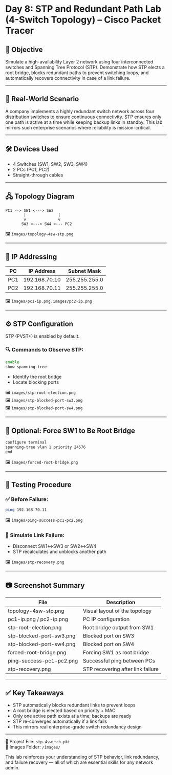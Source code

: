 # Day 8: STP and Redundant Path Lab (4-Switch Topology) – Cisco Packet Tracer

## 🧠 Objective

Simulate a high-availability Layer 2 network using four interconnected switches and Spanning Tree Protocol (STP). Demonstrate how STP elects a root bridge, blocks redundant paths to prevent switching loops, and automatically recovers connectivity in case of a link failure.

---

## 🏢 Real-World Scenario

A company implements a highly redundant switch network across four distribution switches to ensure continuous connectivity. STP ensures only one path is active at a time while keeping backup links in standby. This lab mirrors such enterprise scenarios where reliability is mission-critical.

---

## 🛠️ Devices Used

- 4 Switches (SW1, SW2, SW3, SW4)
- 2 PCs (PC1, PC2)
- Straight-through cables

---

## 🖧 Topology Diagram

```
PC1 --> SW1 <---> SW2
        |              |
        v              v
       SW3 <---> SW4 <--- PC2
```

🖼️ `images/topology-4sw-stp.png`

---

## 🔧 IP Addressing

| PC   | IP Address     | Subnet Mask     |
|------|----------------|-----------------|
| PC1  | 192.168.70.10  | 255.255.255.0   |
| PC2  | 192.168.70.11  | 255.255.255.0   |

🖼️ `images/pc1-ip.png`, `images/pc2-ip.png`

---

## ⚙️ STP Configuration

STP (PVST+) is enabled by default.

### 🔍 Commands to Observe STP:

```bash
enable
show spanning-tree
```

- Identify the root bridge
- Locate blocking ports

🖼️ `images/stp-root-election.png`  
🖼️ `images/stp-blocked-port-sw3.png`  
🖼️ `images/stp-blocked-port-sw4.png`

---

## 🏁 Optional: Force SW1 to Be Root Bridge

```bash
configure terminal
spanning-tree vlan 1 priority 24576
end
```

🖼️ `images/forced-root-bridge.png`

---

## 🧪 Testing Procedure

### ✅ Before Failure:
```bash
ping 192.168.70.11
```
🖼️ `images/ping-success-pc1-pc2.png`

### 🔄 Simulate Link Failure:
- Disconnect SW1↔SW3 or SW2↔SW4
- STP recalculates and unblocks another path

🖼️ `images/stp-recovery.png`

---

## 📷 Screenshot Summary

| File                          | Description                          |
|-------------------------------|--------------------------------------|
| topology-4sw-stp.png          | Visual layout of the topology        |
| pc1-ip.png / pc2-ip.png       | PC IP configuration                 |
| stp-root-election.png         | Root bridge output from SW1         |
| stp-blocked-port-sw3.png      | Blocked port on SW3                 |
| stp-blocked-port-sw4.png      | Blocked port on SW4                 |
| forced-root-bridge.png        | Forcing SW1 as root bridge          |
| ping-success-pc1-pc2.png      | Successful ping between PCs         |
| stp-recovery.png              | STP recovering after link failure   |

---

## ✅ Key Takeaways

- STP automatically blocks redundant links to prevent loops
- A root bridge is elected based on priority + MAC
- Only one active path exists at a time; backups are ready
- STP re-converges automatically if a link fails
- This mirrors real enterprise-grade switch redundancy design

---

📁 Project File: `stp-4switch.pkt`  
📂 Images Folder: `/images/`

This lab reinforces your understanding of STP behavior, link redundancy, and failure recovery — all of which are essential skills for any network admin.
